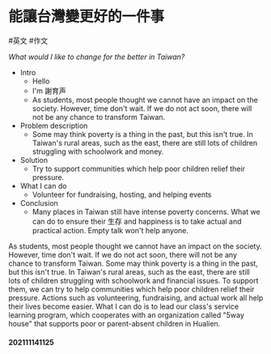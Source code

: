 # 能讓台灣變更好的一件事
#英文 #作文 

*What would I like to change for the better in Taiwan?*

- Intro
	- Hello
	- I'm 謝育声
	- As students, most people thought we cannot have an impact on the society. However, time don't wait. If we do not act soon, there will not be any chance to transform Taiwan.
- Problem description
	- Some may think poverty is a thing in the past, but this isn't true. In Taiwan's rural areas, such as the east, there are still lots of children struggling with schoolwork and money.
- Solution
	- Try to support communities which help poor children relief their pressure. 
- What I can do 
	- Volunteer for fundraising, hosting, and helping events
- Conclusion
	- Many places in Taiwan still have intense poverty concerns. What we can do to ensure their 生存 and happiness is to take actual and practical action. Empty talk won't help anyone.



As students, most people thought we cannot have an impact on the society. However, time don't wait. If we do not act soon, there will not be any chance to transform Taiwan.  Some may think poverty is a thing in the past, but this isn't true. In Taiwan's rural areas, such as the east, there are still lots of children struggling with schoolwork and financial issues. To support them, we can try to help communities which help poor children relief their pressure. Actions such as volunteering, fundraising, and actual work all help their lives become easier. What I can do is to lead our class's service learning program, which cooperates with an organization called "5way house" that supports poor or parent-absent children in Hualien.



#### 202111141125


